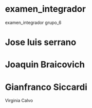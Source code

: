 
# examen_integrador
examen_integrador
grupo_6

Jose luis serrano
=======
Joaquin Braicovich
=======
Gianfranco Siccardi
=======
Virginia Calvo

